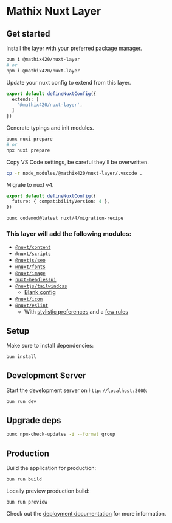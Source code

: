 # Mathix Nuxt Layer

## Get started

Install the layer with your preferred package manager.
```bash
bun i @mathix420/nuxt-layer
# or
npm i @mathix420/nuxt-layer
```

Update your nuxt config to extend from this layer.
```ts
export default defineNuxtConfig({
  extends: [
    '@mathix420/nuxt-layer',
  ]
})
```

Generate typings and init modules.
```bash
bunx nuxi prepare
# or
npx nuxi prepare
```

Copy VS Code settings, be careful they'll be overwritten.
```bash
cp -r node_modules/@mathix420/nuxt-layer/.vscode .
```

Migrate to nuxt v4.
```ts
export default defineNuxtConfig({
  future: { compatibilityVersion: 4 },
})
```

```bash
bunx codemod@latest nuxt/4/migration-recipe
```

### This layer will add the following modules:

- [`@nuxt/content`](https://nuxt.com/modules/content)
- [`@nuxt/scripts`](https://nuxt.com/modules/scripts)
- [`@nuxtjs/seo`](https://nuxt.com/modules/seo)
- [`@nuxt/fonts`](https://nuxt.com/modules/fonts)
- [`@nuxt/image`](https://nuxt.com/modules/image)
- [`nuxt-headlessui`](https://nuxt.com/modules/headlessui)
- [`@nuxtjs/tailwindcss`](https://nuxt.com/modules/tailwindcss)
  - [Blank config](/tailwind.config.mjs)
- [`@nuxt/icon`](https://nuxt.com/modules/icon)
- [`@nuxt/eslint`](https://nuxt.com/modules/eslint)
  - With [stylistic preferences](/nuxt.config.ts) and a [few rules](/eslint.config.mjs)

## Setup

Make sure to install dependencies:

```bash
bun install
```

## Development Server

Start the development server on `http://localhost:3000`:

```bash
bun run dev
```

## Upgrade deps

```bash
bunx npm-check-updates -i --format group
```

## Production

Build the application for production:

```bash
bun run build
```

Locally preview production build:

```bash
bun run preview
```

Check out the [deployment documentation](https://nuxt.com/docs/getting-started/deployment) for more information.

